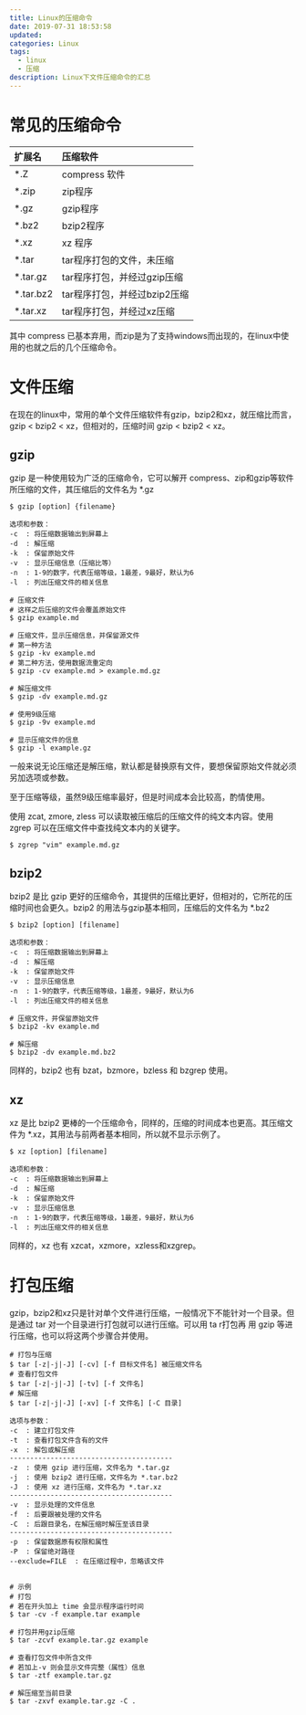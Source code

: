 ```yaml
---
title: Linux的压缩命令
date: 2019-07-31 18:53:58
updated:
categories: Linux
tags:
  - linux
  - 压缩
description: Linux下文件压缩命令的汇总
---
```


# 常见的压缩命令

| 扩展名    | 压缩软件                     |
| :-------- | :--------------------------- |
| *.Z       | compress 软件                |
| *.zip     | zip程序                      |
| *.gz      | gzip程序                     |
| *.bz2     | bzip2程序                    |
| *.xz      | xz 程序                      |
| *.tar     | tar程序打包的文件，未压缩    |
| *.tar.gz  | tar程序打包，并经过gzip压缩  |
| *.tar.bz2 | tar程序打包，并经过bzip2压缩 |
| *.tar.xz  | tar程序打包，并经过xz压缩    |

其中 compress 已基本弃用，而zip是为了支持windows而出现的，在linux中使用的也就之后的几个压缩命令。

# 文件压缩

在现在的linux中，常用的单个文件压缩软件有gzip，bzip2和xz，就压缩比而言，gzip < bzip2 < xz，但相对的，压缩时间 gzip < bzip2 < xz。

## gzip

gzip 是一种使用较为广泛的压缩命令，它可以解开 compress、zip和gzip等软件所压缩的文件，其压缩后的文件名为 *.gz

```shell
$ gzip [option] {filename}

选项和参数：
-c	: 将压缩数据输出到屏幕上
-d	: 解压缩
-k	: 保留原始文件
-v	: 显示压缩信息（压缩比等）
-n	: 1-9的数字，代表压缩等级，1最差，9最好，默认为6
-l	: 列出压缩文件的相关信息

# 压缩文件
# 这样之后压缩的文件会覆盖原始文件
$ gzip example.md

# 压缩文件，显示压缩信息，并保留源文件
# 第一种方法
$ gzip -kv example.md
# 第二种方法，使用数据流重定向
$ gzip -cv example.md > example.md.gz

# 解压缩文件
$ gzip -dv example.md.gz

# 使用9级压缩
$ gzip -9v example.md

# 显示压缩文件的信息
$ gzip -l example.gz
```

一般来说无论压缩还是解压缩，默认都是替换原有文件，要想保留原始文件就必须另加选项或参数。

至于压缩等级，虽然9级压缩率最好，但是时间成本会比较高，酌情使用。



使用 zcat, zmore, zless 可以读取被压缩后的压缩文件的纯文本内容。使用 zgrep 可以在压缩文件中查找纯文本内的关键字。

```shell
$ zgrep "vim" example.md.gz
```



## bzip2

bzip2 是比 gzip 更好的压缩命令，其提供的压缩比更好，但相对的，它所花的压缩时间也会更久。bzip2 的用法与gzip基本相同，压缩后的文件名为 *.bz2

```shell
$ bzip2 [option] [filename]

选项和参数：
-c	: 将压缩数据输出到屏幕上
-d	: 解压缩
-k	: 保留原始文件
-v	: 显示压缩信息
-n	: 1-9的数字，代表压缩等级，1最差，9最好，默认为6
-l	: 列出压缩文件的相关信息

# 压缩文件，并保留原始文件
$ bzip2 -kv example.md

# 解压缩
$ bzip2 -dv example.md.bz2
```

同样的，bzip2 也有 bzat，bzmore，bzless 和 bzgrep 使用。

## xz

xz 是比 bzip2 更棒的一个压缩命令，同样的，压缩的时间成本也更高。其压缩文件为 *.xz，其用法与前两者基本相同，所以就不显示示例了。

```shell
$ xz [option] [filename]

选项和参数：
-c	: 将压缩数据输出到屏幕上
-d	: 解压缩
-k	: 保留原始文件
-v	: 显示压缩信息
-n	: 1-9的数字，代表压缩等级，1最差，9最好，默认为6
-l	: 列出压缩文件的相关信息
```

同样的，xz 也有 xzcat，xzmore，xzless和xzgrep。



# 打包压缩

gzip，bzip2和xz只是针对单个文件进行压缩，一般情况下不能针对一个目录。但是通过 tar 对一个目录进行打包就可以进行压缩。可以用 ta r打包再 用 gzip 等进行压缩，也可以将这两个步骤合并使用。

```shell
# 打包与压缩
$ tar [-z|-j|-J] [-cv] [-f 目标文件名] 被压缩文件名
# 查看打包文件
$ tar [-z|-j|-J] [-tv] [-f 文件名]
# 解压缩
$ tar [-z|-j|-J] [-xv] [-f 文件名] [-C 目录]

选项与参数：
-c	: 建立打包文件
-t	: 查看打包文件含有的文件
-x	: 解包或解压缩
----------------------------------------
-z	: 使用 gzip 进行压缩，文件名为 *.tar.gz
-j	: 使用 bzip2 进行压缩，文件名为 *.tar.bz2
-J	: 使用 xz 进行压缩，文件名为 *.tar.xz
----------------------------------------
-v	: 显示处理的文件信息
-f 	: 后要跟被处理的文件名
-C 	: 后跟目录名，在解压缩时解压至该目录
----------------------------------------
-p	: 保留数据原有权限和属性
-P	: 保留绝对路径
--exclude=FILE	: 在压缩过程中，忽略该文件


# 示例
# 打包
# 若在开头加上 time 会显示程序运行时间
$ tar -cv -f example.tar example

# 打包并用gzip压缩
$ tar -zcvf example.tar.gz example

# 查看打包文件中所含文件
# 若加上-v 则会显示文件完整（属性）信息
$ tar -ztf example.tar.gz

# 解压缩至当前目录
$ tar -zxvf example.tar.gz -C .
```
